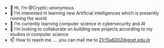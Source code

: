 - 👋 Hi, I’m @Cryptic-anonymous
- 👀 I’m interested in learning new Artificial intelligences which is presently running the world
- 🌱 I’m currently learning computer science in cybersecurity and AI
- 💞️ I’m looking to collaborate on building new projects according to my studies in computer science
- 📫 How to reach me .... you can mail me to 21r15a6202@gcet.edu.in

<!---
Cryptic-anonymous/Cryptic-anonymous is a ✨ special ✨ repository because its `README.md` (this file) appears on your GitHub profile.
You can click the Preview link to take a look at your changes.
--->

